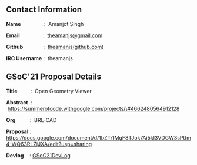 ## Contact Information

**Name**                :  Amanjot Singh

**Email**                :  <theamanjs@gmail.com>

**Github**              :
 [theamanjs(github.com)](https://github.com/theamanjs/)

**IRC Username** :  theamanjs

## GSoC'21 Proposal Details

**Title**         :  Open Geometry Viewer

**Abstract**  :
 https://summerofcode.withgoogle.com/projects/\#4662480564912128

**Org**          :  BRL-CAD

**Proposal** :
<https://docs.google.com/document/d/1bZTr1MgF8TJok7Ai5kI3VDGW3sPttm4-WQ63RLZjJXA/edit?usp=sharing>

**Devlog**    : [GSoC21DevLog](GSoC21DevLog.md)
